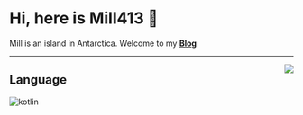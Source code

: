 # Hi, here is Mill413 👋

Mill is an island in Antarctica.
Welcome to my [**Blog**](http://blog.harumill.top/)

----------------------

<a href="https://github.com/anuraghazra/github-readme-stats"><img align="right" src="https://github-readme-stats.vercel.app/api?theme=vue&include_all_commits=true&username=Mill413&show_icons=true&hide_border=true"></a>

## Language
![kotlin](https://img.shields.io/badge/%20-Kotlin-blue?style=flat-square&logo=kotlin&logoColor=white)
